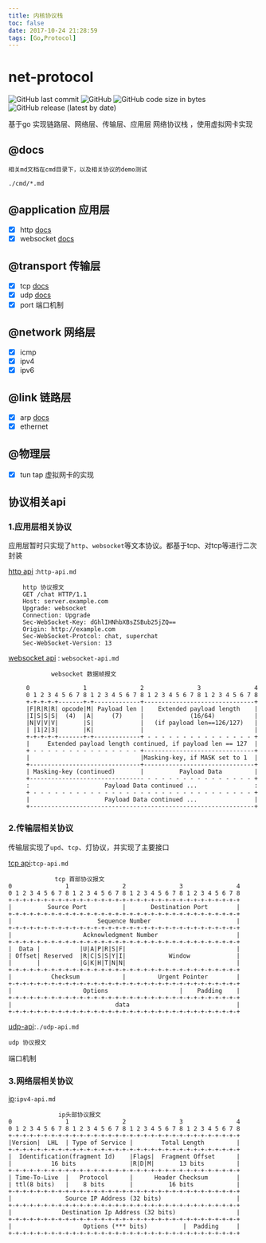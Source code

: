 ```yaml
---
title: 内核协议栈
toc: false
date: 2017-10-24 21:28:59
tags: [Go,Protocol]
---
```

# net-protocol
<p>
<img alt="GitHub last commit" src="https://img.shields.io/github/last-commit/brewlin/net-protocol">
<img alt="GitHub" src="https://img.shields.io/github/license/brewlin/net-protocol">
<img alt="GitHub code size in bytes" src="https://img.shields.io/github/languages/code-size/brewlin/net-protocol">
  <img alt="GitHub release (latest by date)" src="https://img.shields.io/github/v/release/brewlin/net-protocol">
  </p>


基于go 实现链路层、网络层、传输层、应用层 网络协议栈 ，使用虚拟网卡实现
## @docs
```
相关md文档在cmd目录下，以及相关协议的demo测试
```
`./cmd/*.md`
## @application 应用层
- [x] http [docs](./cmd/http.md)
- [x] websocket [docs](./cmd/websocket.md)

## @transport 传输层
- [x] tcp [docs](./cmd/tcp.md)
- [x] udp [docs](./cmd/udp.md)
- [x] port 端口机制

## @network 网络层
- [x] icmp
- [x] ipv4
- [x] ipv6

## @link 链路层
- [x] arp [docs](./cmd/arp.md)
- [x] ethernet

## @物理层
- [x] tun tap 虚拟网卡的实现

## 协议相关api
### 1.应用层相关协议
应用层暂时只实现了`http`、`websocket`等文本协议。都基于tcp、对tcp等进行二次封装

[http api](./http-api.md) :`http-api.md`
```
	http 协议报文
	GET /chat HTTP/1.1
	Host: server.example.com
	Upgrade: websocket
	Connection: Upgrade
	Sec-WebSocket-Key: dGhlIHNhbXBsZSBub25jZQ==
	Origin: http://example.com
	Sec-WebSocket-Protcol: chat, superchat
	Sec-WebSocket-Version: 13
```
[websocket api](./websocket-api.md) : `websocket-api.md`
```
			websocket 数据帧报文

     0               1               2               3               4
     0 1 2 3 4 5 6 7 8 1 2 3 4 5 6 7 8 1 2 3 4 5 6 7 8 1 2 3 4 5 6 7 8
     +-+-+-+-+-------+-+-------------+-------------------------------+
     |F|R|R|R| opcode|M| Payload len |    Extended payload length    |
     |I|S|S|S|  (4)  |A|     (7)     |             (16/64)           |
     |N|V|V|V|       |S|             |   (if payload len==126/127)   |
     | |1|2|3|       |K|             |                               |
     +-+-+-+-+-------+-+-------------+ - - - - - - - - - - - - - - - +
     |     Extended payload length continued, if payload len == 127  |
     + - - - - - - - - - - - - - - - +-------------------------------+
     |                               |Masking-key, if MASK set to 1  |
     +-------------------------------+-------------------------------+
     | Masking-key (continued)       |          Payload Data         |
     +-------------------------------- - - - - - - - - - - - - - - - +
     :                     Payload Data continued ...                :
     + - - - - - - - - - - - - - - - - - - - - - - - - - - - - - - - +
     |                     Payload Data continued ...                |
     +---------------------------------------------------------------+

```
### 2.传输层相关协议
传输层实现了`upd`、`tcp`、灯协议，并实现了主要接口

[tcp api](./tcp-api.md):`tcp-api.md`

```
		     tcp 首部协议报文
0               1               2               3               4
0 1 2 3 4 5 6 7 8 1 2 3 4 5 6 7 8 1 2 3 4 5 6 7 8 1 2 3 4 5 6 7 8
+-+-+-+-+-+-+-+-+-+-+-+-+-+-+-+-+-+-+-+-+-+-+-+-+-+-+-+-+-+-+-+-+
|          Source Port          |       Destination Port        |
+-+-+-+-+-+-+-+-+-+-+-+-+-+-+-+-+-+-+-+-+-+-+-+-+-+-+-+-+-+-+-+-+
|                        Sequence Number                        |
+-+-+-+-+-+-+-+-+-+-+-+-+-+-+-+-+-+-+-+-+-+-+-+-+-+-+-+-+-+-+-+-+
|                    Acknowledgment Number                      |
+-+-+-+-+-+-+-+-+-+-+-+-+-+-+-+-+-+-+-+-+-+-+-+-+-+-+-+-+-+-+-+-+
|  Data |           |U|A|P|R|S|F|                               |
| Offset| Reserved  |R|C|S|S|Y|I|            Window             |
|       |           |G|K|H|T|N|N|                               |
+-+-+-+-+-+-+-+-+-+-+-+-+-+-+-+-+-+-+-+-+-+-+-+-+-+-+-+-+-+-+-+-+
|           Checksum            |         Urgent Pointer        |
+-+-+-+-+-+-+-+-+-+-+-+-+-+-+-+-+-+-+-+-+-+-+-+-+-+-+-+-+-+-+-+-+
|                    Options                    |    Padding    |
+-+-+-+-+-+-+-+-+-+-+-+-+-+-+-+-+-+-+-+-+-+-+-+-+-+-+-+-+-+-+-+-+
|                             data                              |
+-+-+-+-+-+-+-+-+-+-+-+-+-+-+-+-+-+-+-+-+-+-+-+-+-+-+-+-+-+-+-+-+
```

[udp-api](./udp-api.md):`./udp-api.md`
```
udp 协议报文
```


端口机制

### 3.网络层相关协议

[ip](./ipv-api.md):`ipv4-api.md`
```
              ip头部协议报文
0               1               2               3               4
0 1 2 3 4 5 6 7 8 1 2 3 4 5 6 7 8 1 2 3 4 5 6 7 8 1 2 3 4 5 6 7 8
+-+-+-+-+-+-+-+-+-+-+-+-+-+-+-+-+-+-+-+-+-+-+-+-+-+-+-+-+-+-+-+-+
|Version|  LHL  | Type of Service |        Total Length         |
+-+-+-+-+-+-+-+-+-+-+-+-+-+-+-+-+-+-+-+-+-+-+-+-+-+-+-+-+-+-+-+-+
|  Identification(fragment Id)    |Flags|  Fragment Offset      |
|           16 bits               |R|D|M|       13 bits         |
+-+-+-+-+-+-+-+-+-+-+-+-+-+-+-+-+-+-+-+-+-+-+-+-+-+-+-+-+-+-+-+-+
| Time-To-Live  |   Protocol      |      Header Checksum        |
| ttl(8 bits)   |    8 bits       |          16 bits            |
+-+-+-+-+-+-+-+-+-+-+-+-+-+-+-+-+-+-+-+-+-+-+-+-+-+-+-+-+-+-+-+-+
|               Source IP Address (32 bits)                     |
+-+-+-+-+-+-+-+-+-+-+-+-+-+-+-+-+-+-+-+-+-+-+-+-+-+-+-+-+-+-+-+-+
|              Destination Ip Address (32 bits)                 |
+-+-+-+-+-+-+-+-+-+-+-+-+-+-+-+-+-+-+-+-+-+-+-+-+-+-+-+-+-+-+-+-+
|                    Options (*** bits)          |  Padding     |
+-+-+-+-+-+-+-+-+-+-+-+-+-+-+-+-+-+-+-+-+-+-+-+-+-+-+-+-+-+-+-+-+
```